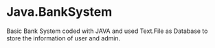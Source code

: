 # Java.BankSystem
Basic Bank System coded with JAVA  and used Text.File as Database to store the information of user and admin.
